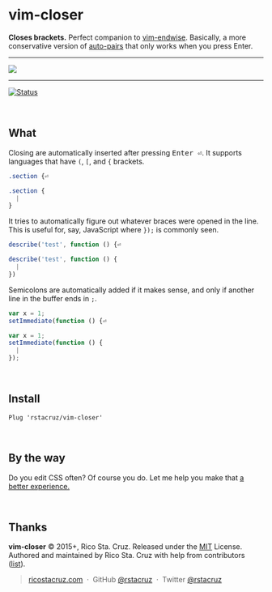# vim-closer

**Closes brackets.** Perfect companion to [vim-endwise]. Basically, a more conservative version of [auto-pairs] that only works when you press Enter.

----

![](https://raw.githubusercontent.com/rstacruz/vim-closer/gh-pages/closer.gif)

----

[![Status](http://img.shields.io/travis/rstacruz/vim-closer/master.svg)](https://travis-ci.org/rstacruz/vim-closer/ "See test builds")

[auto-pairs]: https://github.com/jiangmiao/auto-pairs
[vim-endwise]: https://github.com/tpope/vim-endwise

<br>

## What

Closing are automatically inserted after pressing <kbd>Enter ⏎</kbd>. It supports languages that have `(`, `[`, and `{` brackets.

```css
.section {⏎
```

```css
.section {
  |
}
```

It tries to automatically figure out whatever braces were opened in the line. This is useful for, say, JavaScript where `});` is commonly seen.

```js
describe('test', function () {⏎
```

```js
describe('test', function () {
  |
})
```

Semicolons are automatically added if it makes sense, and only if another line in the buffer ends in `;`.

```js
var x = 1;
setImmediate(function () {⏎
```

```js
var x = 1;
setImmediate(function () {
  |
});
```

<br>

## Install

```vim
Plug 'rstacruz/vim-closer'
```

<br>

## By the way

Do you edit CSS often? Of course you do. Let me help you make that [a better experience.](http://ricostacruz.com/vim-hyperstyle/)

<br>

## Thanks

**vim-closer** © 2015+, Rico Sta. Cruz. Released under the [MIT] License.<br>
Authored and maintained by Rico Sta. Cruz with help from contributors ([list][contributors]).

> [ricostacruz.com](http://ricostacruz.com) &nbsp;&middot;&nbsp;
> GitHub [@rstacruz](https://github.com/rstacruz) &nbsp;&middot;&nbsp;
> Twitter [@rstacruz](https://twitter.com/rstacruz)

[MIT]: http://mit-license.org/
[contributors]: http://github.com/rstacruz/vim-closer/contributors
